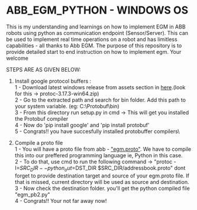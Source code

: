 # ABB_EGM_PYTHON - WINDOWS OS
This is my understanding and learnings on how to implement EGM in ABB robots using python as communication endpoint (Sensor/Server). This can be used to implement real time operations on a robot and has limitless capabilities - all thanks to Abb EGM. 
The purpose of this repository is to provide detailed start to end instruction on how to implement egm. Your welcome


STEPS ARE AS GIVEN BELOW:

1) Install google protocol buffers :\
   1 - Download latest windows release from assets section in [here](https://github.com/protocolbuffers/protobuf/releases).(look for this ->  protoc-3.17.3-win64.zip)\
   2 - Go to the extracted path and search for bin folder. Add this path to your system variable. (eg: C:\Protobuf\bin)\
   3 - From this directory run setup.py in cmd -> This will get you installed the Protobuf compiler\
   4 - Now do 'pip install google' and 'pip install protobuf'\
   5 - Congrats!! you have succesfully installed protobuffer compilers\
   
2) Compile a proto file\
   1 - You will have a proto file from abb - ["egm.proto"](https://github.com/ros-industrial/abb_libegm/blob/master/proto/egm.proto). We have to compile this into our preffered programming language ie, Python in this case.\
   2 - To do that, use cmd to run the following command -> "protoc -I=$SRC_DIR --python_out=$DST_DIR $SRC_DIR/addressbook.proto" dont forget to provide destination target and source of your egm.proto file. If that is missed, current directory will be used as source and destination.\
   3 - Now check the destination folder. you'll get the python compiled file "egm_pb2.py"\
   4 - Congrats!! Your not far away now! 
